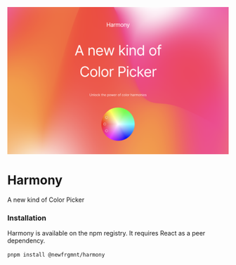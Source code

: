 ![Harmony](./assets/harmony.png)

# Harmony

A new kind of Color Picker

### Installation

Harmony is available on the npm registry. It requires React as a peer dependency.

`pnpm install @newfrgmnt/harmony`